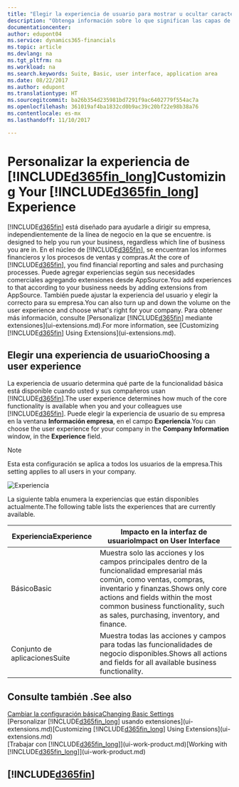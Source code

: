 ```yaml
---
title: "Elegir la experiencia de usuario para mostrar u ocultar características avanzadas | Documentos de Microsoft"
description: "Obtenga información sobre lo que significan las capas de experiencia de usuario Básico y Suite para la interfaz de usuario, las áreas de aplicación y su empresa en Dynamics 365 Business edition."
documentationcenter: 
author: edupont04
ms.service: dynamics365-financials
ms.topic: article
ms.devlang: na
ms.tgt_pltfrm: na
ms.workload: na
ms.search.keywords: Suite, Basic, user interface, application area
ms.date: 08/22/2017
ms.author: edupont
ms.translationtype: HT
ms.sourcegitcommit: ba26b354d235981bd7291f9ac6402779f554ac7a
ms.openlocfilehash: 361019af4ba1832cd0b9ac39c20bf22e98b38a76
ms.contentlocale: es-mx
ms.lasthandoff: 11/10/2017

---
```

# <a name="customizing-your-included365finlongincludesd365finlongmdmd-experience"></a><span data-ttu-id="0983b-103">Personalizar la experiencia de [!INCLUDE[d365fin_long](includes/d365fin_long_md.md)]</span><span class="sxs-lookup"><span data-stu-id="0983b-103">Customizing Your [!INCLUDE[d365fin_long](includes/d365fin_long_md.md)] Experience</span></span>
[!INCLUDE[d365fin](includes/d365fin_md.md)]<span data-ttu-id="0983b-104"> está diseñado para ayudarle a dirigir su empresa, independientemente de la línea de negocio en la que se encuentre.</span><span class="sxs-lookup"><span data-stu-id="0983b-104"> is designed to help you run your business, regardless which line of business you are in.</span></span> <span data-ttu-id="0983b-105">En el núcleo de [!INCLUDE[d365fin](includes/d365fin_md.md)], se encuentran los informes financieros y los procesos de ventas y compras.</span><span class="sxs-lookup"><span data-stu-id="0983b-105">At the core of [!INCLUDE[d365fin](includes/d365fin_md.md)], you find financial reporting and sales and purchasing processes.</span></span> <span data-ttu-id="0983b-106">Puede agregar experiencias según sus necesidades comerciales agregando extensiones desde AppSource.</span><span class="sxs-lookup"><span data-stu-id="0983b-106">You add experiences to that according to your business needs by adding extensions from AppSource.</span></span> <span data-ttu-id="0983b-107">También puede ajustar la experiencia del usuario y elegir la correcto para su empresa.</span><span class="sxs-lookup"><span data-stu-id="0983b-107">You can also turn up and down the volume on the user experience and choose what's right for your company.</span></span> <span data-ttu-id="0983b-108">Para obtener más información, consulte [Personalizar [!INCLUDE[d365fin](includes/d365fin_md.md)] mediante extensiones](ui-extensions.md).</span><span class="sxs-lookup"><span data-stu-id="0983b-108">For more information, see [Customizing [!INCLUDE[d365fin](includes/d365fin_md.md)] Using Extensions](ui-extensions.md).</span></span>

## <a name="choosing-a-user-experience"></a><span data-ttu-id="0983b-109">Elegir una experiencia de usuario</span><span class="sxs-lookup"><span data-stu-id="0983b-109">Choosing a user experience</span></span>
<span data-ttu-id="0983b-110">La experiencia de usuario determina qué parte de la funcionalidad básica está disponible cuando usted y sus compañeros usan [!INCLUDE[d365fin](includes/d365fin_md.md)].</span><span class="sxs-lookup"><span data-stu-id="0983b-110">The user experience determines how much of the core functionality is available when you and your colleagues use [!INCLUDE[d365fin](includes/d365fin_md.md)].</span></span> <span data-ttu-id="0983b-111">Puede elegir la experiencia de usuario de su empresa en la ventana **Información empresa**, en el campo **Experiencia**.</span><span class="sxs-lookup"><span data-stu-id="0983b-111">You can choose the user experience for your company in the **Company Information** window, in the **Experience** field.</span></span>

> [!NOTE]  
>   <span data-ttu-id="0983b-112">Esta esta configuración se aplica a todos los usuarios de la empresa.</span><span class="sxs-lookup"><span data-stu-id="0983b-112">This setting applies to all users in your company.</span></span>

![Experiencia](media/ui-experience/experience.gif)

<span data-ttu-id="0983b-114">La siguiente tabla enumera la experiencias que están disponibles actualmente.</span><span class="sxs-lookup"><span data-stu-id="0983b-114">The following table lists the experiences that are currently available.</span></span>

| <span data-ttu-id="0983b-115">Experiencia</span><span class="sxs-lookup"><span data-stu-id="0983b-115">Experience</span></span> | <span data-ttu-id="0983b-116">Impacto en la interfaz de usuario</span><span class="sxs-lookup"><span data-stu-id="0983b-116">Impact on User Interface</span></span> |
| --- | --- |
| <span data-ttu-id="0983b-117">Básico</span><span class="sxs-lookup"><span data-stu-id="0983b-117">Basic</span></span> |<span data-ttu-id="0983b-118">Muestra solo las acciones y los campos principales dentro de la funcionalidad empresarial más común, como ventas, compras, inventario y finanzas.</span><span class="sxs-lookup"><span data-stu-id="0983b-118">Shows only core actions and fields within the most common business functionality, such as sales, purchasing, inventory, and finance.</span></span> |
| <span data-ttu-id="0983b-119">Conjunto de aplicaciones</span><span class="sxs-lookup"><span data-stu-id="0983b-119">Suite</span></span> |<span data-ttu-id="0983b-120">Muestra todas las acciones y campos para todas las funcionalidades de negocio disponibles.</span><span class="sxs-lookup"><span data-stu-id="0983b-120">Shows all actions and fields for all available business functionality.</span></span>|

## <a name="see-also"></a><span data-ttu-id="0983b-121">Consulte también .</span><span class="sxs-lookup"><span data-stu-id="0983b-121">See also</span></span>
[<span data-ttu-id="0983b-122">Cambiar la configuración básica</span><span class="sxs-lookup"><span data-stu-id="0983b-122">Changing Basic Settings</span></span>](ui-change-basic-settings.md)  
<span data-ttu-id="0983b-123">[Personalizar [!INCLUDE[d365fin_long](includes/d365fin_long_md.md)] usando extensiones](ui-extensions.md)</span><span class="sxs-lookup"><span data-stu-id="0983b-123">[Customizing [!INCLUDE[d365fin_long](includes/d365fin_long_md.md)] Using Extensions](ui-extensions.md)</span></span>  
<span data-ttu-id="0983b-124">[Trabajar con [!INCLUDE[d365fin_long](includes/d365fin_long_md.md)]](ui-work-product.md)</span><span class="sxs-lookup"><span data-stu-id="0983b-124">[Working with [!INCLUDE[d365fin_long](includes/d365fin_long_md.md)]](ui-work-product.md)</span></span>

## [!INCLUDE[d365fin](includes/free_trial_md.md)]

